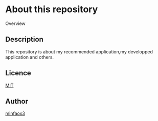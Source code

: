 About this repository
====

Overview

## Description
This repository is about my recommended application,my developped application and others.

## Licence
[MIT](https://github.com/minfaox3/Code-L/blob/master/LICENCE)

## Author
[minfaox3](https://github.com/minfaox3)

